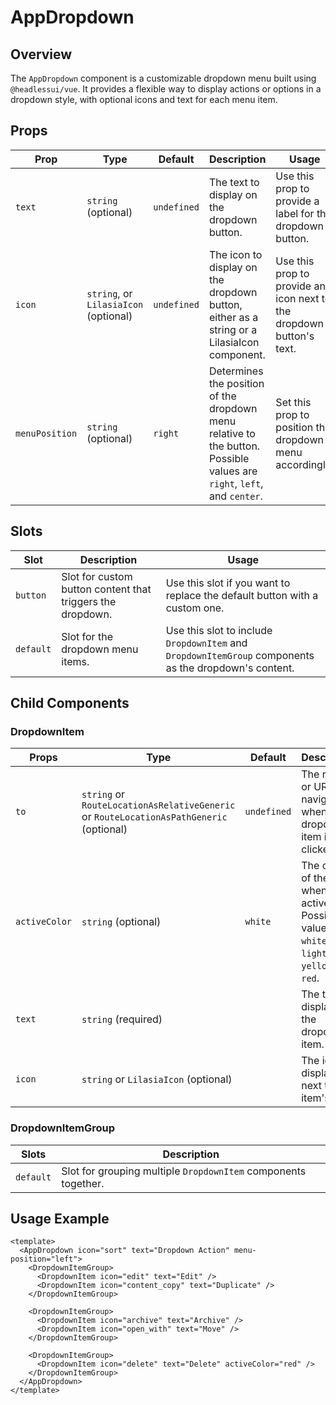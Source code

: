 # AppDropdown

## Overview

The `AppDropdown` component is a customizable dropdown menu built using `@headlessui/vue`. It provides a flexible way to display actions or options in a dropdown style, with optional icons and text for each menu item.

## Props

| Prop           | Type                                  | Default     | Description                                                                                                             | Usage                                                                |
| -------------- | ------------------------------------- | ----------- | ----------------------------------------------------------------------------------------------------------------------- | -------------------------------------------------------------------- |
| `text`         | `string` (optional)                   | `undefined` | The text to display on the dropdown button.                                                                             | Use this prop to provide a label for the dropdown button.            |
| `icon`         | `string`, or `LilasiaIcon` (optional) | `undefined` | The icon to display on the dropdown button, either as a string or a LilasiaIcon component.                              | Use this prop to provide an icon next to the dropdown button's text. |
| `menuPosition` | `string` (optional)                   | `right`     | Determines the position of the dropdown menu relative to the button. Possible values are `right`, `left`, and `center`. | Set this prop to position the dropdown menu accordingly.             |

## Slots

| Slot      | Description                                                | Usage                                                                                                 |
| --------- | ---------------------------------------------------------- | ----------------------------------------------------------------------------------------------------- |
| `button`  | Slot for custom button content that triggers the dropdown. | Use this slot if you want to replace the default button with a custom one.                            |
| `default` | Slot for the dropdown menu items.                          | Use this slot to include `DropdownItem` and `DropdownItemGroup` components as the dropdown's content. |

## Child Components

### DropdownItem

| Props         | Type                                                                                    | Default     | Description                                                                                                 | Usage                                                                     |
| ------------- | --------------------------------------------------------------------------------------- | ----------- | ----------------------------------------------------------------------------------------------------------- | ------------------------------------------------------------------------- |
| `to`          | `string` or `RouteLocationAsRelativeGeneric` or `RouteLocationAsPathGeneric` (optional) | `undefined` | The route or URL to navigate to when the dropdown item is clicked.                                          | Use this prop to make the dropdown item a navigable link.                 |
| `activeColor` | `string` (optional)                                                                     | `white`     | The color of the item when it is active. Possible values are `white`, `light`, `blue`, `yellow`, and `red`. | Use this prop to define the active color of the item when it is selected. |
| `text`        | `string` (required)                                                                     |             | The text to display for the dropdown item.                                                                  |                                                                           |
| `icon`        | `string` or `LilasiaIcon` (optional)                                                    |             | The icon to display next to the item's text.                                                                |                                                                           |

### DropdownItemGroup

| Slots     | Description                                                    |
| --------- | -------------------------------------------------------------- |
| `default` | Slot for grouping multiple `DropdownItem` components together. |

## Usage Example

```vue
<template>
  <AppDropdown icon="sort" text="Dropdown Action" menu-position="left">
    <DropdownItemGroup>
      <DropdownItem icon="edit" text="Edit" />
      <DropdownItem icon="content_copy" text="Duplicate" />
    </DropdownItemGroup>

    <DropdownItemGroup>
      <DropdownItem icon="archive" text="Archive" />
      <DropdownItem icon="open_with" text="Move" />
    </DropdownItemGroup>

    <DropdownItemGroup>
      <DropdownItem icon="delete" text="Delete" activeColor="red" />
    </DropdownItemGroup>
  </AppDropdown>
</template>
```
